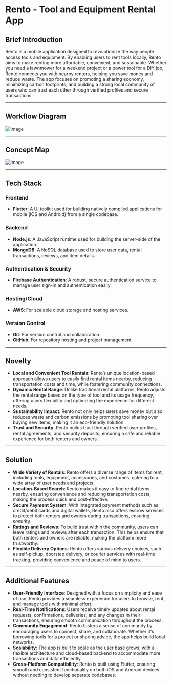 # Rento - Tool and Equipment Rental App

## Brief Introduction
Rento is a mobile application designed to revolutionize the way people access tools and equipment. By enabling users to rent tools locally, Rento aims to make renting more affordable, convenient, and sustainable. Whether you need a lawnmower for a weekend project or a power tool for a DIY job, Rento connects you with nearby renters, helping you save money and reduce waste. The app focuses on promoting a sharing economy, minimizing carbon footprints, and building a strong local community of users who can trust each other through verified profiles and secure transactions.

---

## Workflow Diagram

![Image](https://github.com/user-attachments/assets/63eea8aa-2f66-4b7d-9393-a01e54e3d54c)

---

## Concept Map

![Image](https://github.com/user-attachments/assets/3ef1402d-145e-43db-a625-c3d3611e8cc3)

---

## Tech Stack

### Frontend
- **Flutter**: A UI toolkit used for building natively compiled applications for mobile (iOS and Android) from a single codebase.

### Backend
- **Node.js**: A JavaScript runtime used for building the server-side of the application.
- **MongoDB**: A NoSQL database used to store user data, rental transactions, reviews, and item details.

### Authentication & Security
- **Firebase Authentication**: A robust, secure authentication service to manage user sign-in and authentication easily.

### Hosting/Cloud
- **AWS**: For scalable cloud storage and hosting services.

### Version Control
- **Git**: For version control and collaboration.
- **GitHub**: For repository hosting and project management.

---

## Novelty
- **Local and Convenient Tool Rentals**: Rento’s unique location-based approach allows users to easily find rental items nearby, reducing transportation costs and time, while fostering community connections.
- **Dynamic Rental Range**: Unlike traditional rental platforms, Rento adjusts the rental range based on the type of tool and its usage frequency, offering users flexibility and optimizing the experience for different needs.
- **Sustainability Impact**: Rento not only helps users save money but also reduces waste and carbon emissions by promoting tool sharing over buying new items, making it an eco-friendly solution.
- **Trust and Security**: Rento builds trust through verified user profiles, rental agreements, and security deposits, ensuring a safe and reliable experience for both renters and owners.

---

## Solution
- **Wide Variety of Rentals**: Rento offers a diverse range of items for rent, including tools, equipment, accessories, and costumes, catering to a wide array of user needs and projects.
- **Location-Based Search**: Rento makes it easy to find rental items nearby, ensuring convenience and reducing transportation costs, making the process quick and cost-effective.
- **Secure Payment System**: With integrated payment methods such as credit/debit cards and digital wallets, Rento also offers escrow services to protect both renters and owners during transactions, ensuring security.
- **Ratings and Reviews**: To build trust within the community, users can leave ratings and reviews after each transaction. This helps ensure that both renters and owners are reliable, making the platform more trustworthy.
- **Flexible Delivery Options**: Rento offers various delivery choices, such as self-pickup, doorstep delivery, or courier services with real-time tracking, providing convenience and peace of mind to users.

---

## Additional Features
- **User-Friendly Interface**: Designed with a focus on simplicity and ease of use, Rento provides a seamless experience for users to browse, rent, and manage tools with minimal effort.
- **Real-Time Notifications**: Users receive timely updates about rental requests, confirmations, deliveries, and any changes in their transactions, ensuring smooth communication throughout the process.
- **Community Engagement**: Rento fosters a sense of community by encouraging users to connect, share, and collaborate. Whether it's borrowing tools for a project or sharing advice, the app helps build local networks.
- **Scalability**: The app is built to scale as the user base grows, with a flexible architecture and cloud-based backend to accommodate more transactions and data efficiently.
- **Cross-Platform Compatibility**: Rento is built using Flutter, ensuring smooth and consistent functionality on both iOS and Android devices without needing to develop separate codebases.


